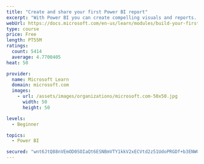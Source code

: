 ```yaml
---
title: "Create and share your first Power BI report"
excerpt: "With Power BI you can create compelling visuals and reports. In this module you learn how to use Power BI Desktop to connect to data, build visuals, and create a report that you can share with others in your organization. Then you learn how to publish the report to the Power BI service, and let others see your insights and benefit from your work."
webUrl: https://docs.microsoft.com/en-us/learn/modules/build-your-first-power-bi-report/
type: course
price: Free
length: PT55M
ratings:
  count: 5414
  average: 4.7700405
heat: 50

provider:
  name: Microsoft Learn
  domain: microsoft.com
  images:
    - url: /assets/images/organizations/microsoft.com-50x50.jpg
      width: 50
      height: 50

levels:
  - Beginner

topics:
  - Power BI

secured: "wnt6JtQ88nVEmOD0SOIaQt6ESNBmVTY1kkV2xECVtd2z51UdoPRGDf+b3ENWGSQqFzYAeZKLqwS5yk+Z58JaEo/WP3bY1nCR5YaNEDW54P3hy7v+dDFG3vdz9n4u3E+y6u423xfgaUWwckdCNXOvqrPG1GUixU2dreLIRvoXt5nDb/JYQVByf3ZrHWJ1zKGOYzOY609NNIfiARh6sAMCroKsItNs0WPNPMx5xi+dy6JIJdoB3U5VPs/YJImefx4DDvHLNnjJh8VVjp/r7Mw89YFRN6Se1TzYF/qx1Okc1aD9O6aGGx/McbV08K5sE+kpTz8VxlphOHexCwbxHUZXH/rKgIf2XugnNERf3CzqJRzprV7wMXSULJcpSUmIvgHQdSP8E23tlsbGYp8EFdFKJ9Zlz4mQ/5iil4bkmh34jwg=;5iLR0FFsaWxT0OQ+c0s5Hg=="
---
```



